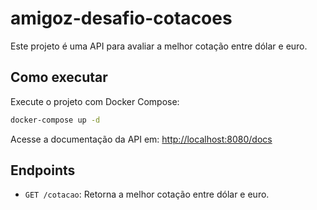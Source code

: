 # amigoz-desafio-cotacoes

Este projeto é uma API para avaliar a melhor cotação entre dólar e euro.

## Como executar

Execute o projeto com Docker Compose:

   ```sh
   docker-compose up -d
   ```
Acesse a documentação da API em: [http://localhost:8080/docs](http://localhost:8080/docs)

## Endpoints

- `GET /cotacao`: Retorna a melhor cotação entre dólar e euro.
